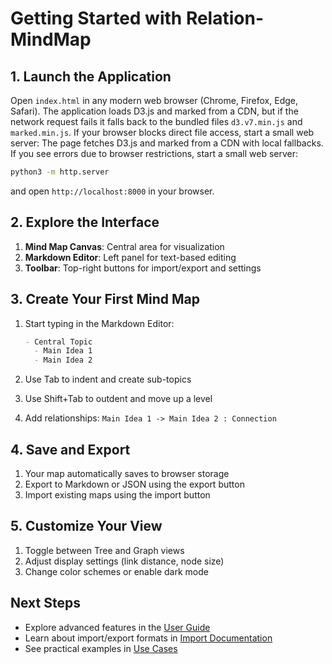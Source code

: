# Getting Started with Relation-MindMap

## 1. Launch the Application

Open `index.html` in any modern web browser (Chrome, Firefox, Edge, Safari).
The application loads D3.js and marked from a CDN, but if the network request
fails it falls back to the bundled files `d3.v7.min.js` and `marked.min.js`.
If your browser blocks direct file access, start a small web server:
The page fetches D3.js and marked from a CDN with local fallbacks. If you see
errors due to browser restrictions, start a small web server:

```bash
python3 -m http.server
```

and open `http://localhost:8000` in your browser.

## 2. Explore the Interface

1. **Mind Map Canvas**: Central area for visualization
2. **Markdown Editor**: Left panel for text-based editing
3. **Toolbar**: Top-right buttons for import/export and settings

## 3. Create Your First Mind Map

1. Start typing in the Markdown Editor:

   ```markdown
   - Central Topic
     - Main Idea 1
     - Main Idea 2
   ```

2. Use Tab to indent and create sub-topics
3. Use Shift+Tab to outdent and move up a level
4. Add relationships: `Main Idea 1 -> Main Idea 2 : Connection`

## 4. Save and Export

1. Your map automatically saves to browser storage
2. Export to Markdown or JSON using the export button
3. Import existing maps using the import button

## 5. Customize Your View

1. Toggle between Tree and Graph views
2. Adjust display settings (link distance, node size)
3. Change color schemes or enable dark mode

## Next Steps

- Explore advanced features in the [User Guide](User-Guide.md)
- Learn about import/export formats in [Import Documentation](Import.md)
- See practical examples in [Use Cases](Use-Cases.md)
